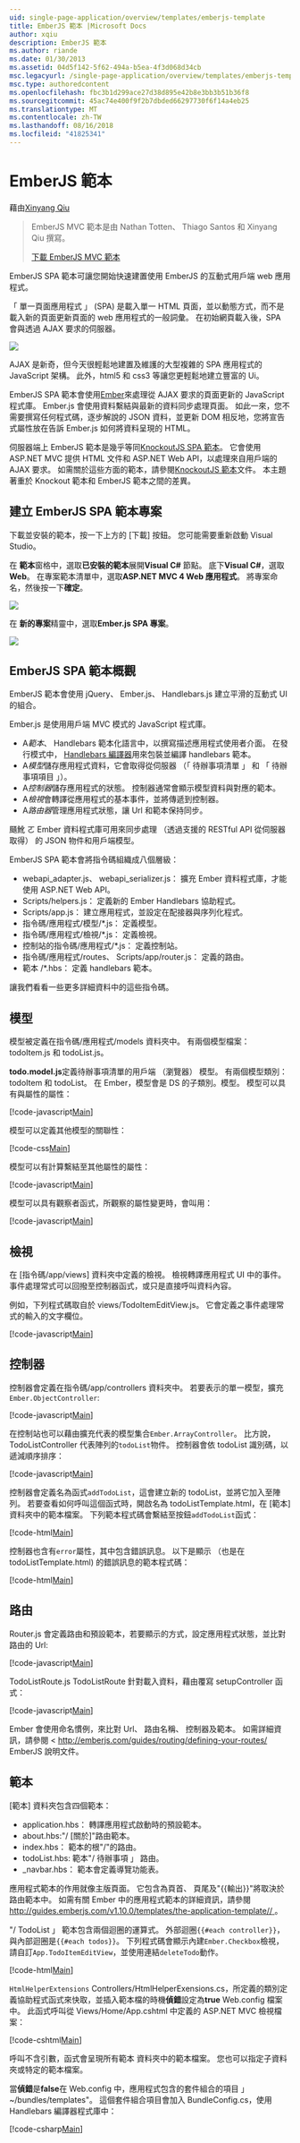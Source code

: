 ```yaml
---
uid: single-page-application/overview/templates/emberjs-template
title: EmberJS 範本 |Microsoft Docs
author: xqiu
description: EmberJS 範本
ms.author: riande
ms.date: 01/30/2013
ms.assetid: 04d5f142-5f62-494a-b5ea-4f3d068d34cb
msc.legacyurl: /single-page-application/overview/templates/emberjs-template
msc.type: authoredcontent
ms.openlocfilehash: fbc3b1d299ace27d38d895e42b8e3bb3b51b36f8
ms.sourcegitcommit: 45ac74e400f9f2b7dbded66297730f6f14a4eb25
ms.translationtype: MT
ms.contentlocale: zh-TW
ms.lasthandoff: 08/16/2018
ms.locfileid: "41825341"
---
```

<a name="emberjs-template"></a>EmberJS 範本
====================
藉由[Xinyang Qiu](https://github.com/xqiu)

> EmberJS MVC 範本是由 Nathan Totten、 Thiago Santos 和 Xinyang Qiu 撰寫。
> 
> [下載 EmberJS MVC 範本](https://go.microsoft.com/fwlink/?LinkId=282647)


EmberJS SPA 範本可讓您開始快速建置使用 EmberJS 的互動式用戶端 web 應用程式。

「 單一頁面應用程式 」 (SPA) 是載入單一 HTML 頁面，並以動態方式，而不是載入新的頁面更新頁面的 web 應用程式的一般詞彙。 在初始網頁載入後，SPA 會與透過 AJAX 要求的伺服器。

![](emberjs-template/_static/image1.png)

AJAX 是新奇，但今天很輕鬆地建置及維護的大型複雜的 SPA 應用程式的 JavaScript 架構。 此外，html5 和 css3 等讓您更輕鬆地建立豐富的 Ui。

EmberJS SPA 範本會使用[Ember](http://emberjs.com/)來處理從 AJAX 要求的頁面更新的 JavaScript 程式庫。 Ember.js 會使用資料繫結與最新的資料同步處理頁面。 如此一來，您不需要撰寫任何程式碼，逐步解說的 JSON 資料，並更新 DOM 相反地，您將宣告式屬性放在告訴 Ember.js 如何將資料呈現的 HTML。

伺服器端上 EmberJS 範本是幾乎等同[KnockoutJS SPA 範本](../introduction/knockoutjs-template.md)。 它會使用 ASP.NET MVC 提供 HTML 文件和 ASP.NET Web API，以處理來自用戶端的 AJAX 要求。 如需關於這些方面的範本，請參閱[KnockoutJS 範本](../introduction/knockoutjs-template.md)文件。 本主題著重於 Knockout 範本和 EmberJS 範本之間的差異。

## <a name="create-an-emberjs-spa-template-project"></a>建立 EmberJS SPA 範本專案

下載並安裝的範本，按一下上方的 [下載] 按鈕。 您可能需要重新啟動 Visual Studio。

在 **範本**窗格中，選取**已安裝的範本**展開**Visual C#** 節點。 底下**Visual C#**，選取**Web**。 在專案範本清單中，選取**ASP.NET MVC 4 Web 應用程式**。 將專案命名，然後按一下**確定**。

![](emberjs-template/_static/image2.png)

在 **新的專案**精靈中，選取**Ember.js SPA 專案**。

![](emberjs-template/_static/image4.png)

## <a name="emberjs-spa-template-overview"></a>EmberJS SPA 範本概觀

EmberJS 範本會使用 jQuery、 Ember.js、 Handlebars.js 建立平滑的互動式 UI 的組合。

Ember.js 是使用用戶端 MVC 模式的 JavaScript 程式庫。

- A*範本*、 Handlebars 範本化語言中，以撰寫描述應用程式使用者介面。 在發行模式中， [Handlebars 編譯器](https://github.com/Myslik/csharp-ember-handlebars)用來包裝並編譯 handlebars 範本。
- A*模型*儲存應用程式資料，它會取得從伺服器 （「 待辦事項清單 」 和 「 待辦事項項目 」）。
- A*控制器*儲存應用程式的狀態。 控制器通常會顯示模型資料與對應的範本。
- A*檢視*會轉譯從應用程式的基本事件，並將傳遞到控制器。
- A*路由器*管理應用程式狀態，讓 Url 和範本保持同步。

颾魤 ㄛ Ember 資料程式庫可用來同步處理 （透過支援的 RESTful API 從伺服器取得） 的 JSON 物件和用戶端模型。

EmberJS SPA 範本會將指令碼組織成八個層級：

- webapi\_adapter.js、 webapi\_serializer.js： 擴充 Ember 資料程式庫，才能使用 ASP.NET Web API。
- Scripts/helpers.js： 定義新的 Ember Handlebars 協助程式。
- Scripts/app.js： 建立應用程式，並設定在配接器與序列化程式。
- 指令碼/應用程式/模型/\*.js： 定義模型。
- 指令碼/應用程式/檢視/\*.js： 定義檢視。
- 控制站的指令碼/應用程式/\*.js： 定義控制站。
- 指令碼/應用程式/routes、 Scripts/app/router.js： 定義的路由。
- 範本 /\*.hbs： 定義 handlebars 範本。

讓我們看看一些更多詳細資料中的這些指令碼。

## <a name="models"></a>模型

模型被定義在指令碼/應用程式/models 資料夾中。 有兩個模型檔案： todoItem.js 和 todoList.js。

**todo.model.js**定義待辦事項清單的用戶端 （瀏覽器） 模型。 有兩個模型類別： todoItem 和 todoList。 在 Ember，模型會是 DS 的子類別。模型。 模型可以具有與屬性的屬性：

[!code-javascript[Main](emberjs-template/samples/sample1.js)]

模型可以定義其他模型的關聯性：

[!code-css[Main](emberjs-template/samples/sample2.css)]

模型可以有計算繫結至其他屬性的屬性：

[!code-javascript[Main](emberjs-template/samples/sample3.js)]

模型可以具有觀察者函式，所觀察的屬性變更時，會叫用：

[!code-javascript[Main](emberjs-template/samples/sample4.js)]

## <a name="views"></a>檢視

在 [指令碼/app/views] 資料夾中定義的檢視。 檢視轉譯應用程式 UI 中的事件。 事件處理常式可以回撥至控制器函式，或只是直接呼叫資料內容。

例如，下列程式碼取自於 views/TodoItemEditView.js。 它會定義之事件處理常式的輸入的文字欄位。

[!code-javascript[Main](emberjs-template/samples/sample5.js)]

## <a name="controller"></a>控制器

控制器會定義在指令碼/app/controllers 資料夾中。 若要表示的單一模型，擴充`Ember.ObjectController`:

[!code-javascript[Main](emberjs-template/samples/sample6.js)]

在控制站也可以藉由擴充代表的模型集合`Ember.ArrayController`。 比方說，TodoListController 代表陣列的`todoList`物件。 控制器會依 todoList 識別碼，以遞減順序排序：

[!code-javascript[Main](emberjs-template/samples/sample7.js)]

控制器會定義名為函式`addTodoList`，這會建立新的 todoList，並將它加入至陣列。 若要查看如何呼叫這個函式時，開啟名為 todoListTemplate.html，在 [範本] 資料夾中的範本檔案。 下列範本程式碼會繫結至按鈕`addTodoList`函式：

[!code-html[Main](emberjs-template/samples/sample8.html)]

控制器也含有`error`屬性，其中包含錯誤訊息。 以下是顯示 （也是在 todoListTemplate.html) 的錯誤訊息的範本程式碼：

[!code-html[Main](emberjs-template/samples/sample9.html)]

## <a name="routes"></a>路由

Router.js 會定義路由和預設範本，若要顯示的方式，設定應用程式狀態，並比對路由的 Url:

[!code-javascript[Main](emberjs-template/samples/sample10.js)]

TodoListRoute.js TodoListRoute 針對載入資料，藉由覆寫 setupController 函式：

[!code-javascript[Main](emberjs-template/samples/sample11.js)]

Ember 會使用命名慣例，來比對 Url、 路由名稱、 控制器及範本。 如需詳細資訊，請參閱 < [ http://emberjs.com/guides/routing/defining-your-routes/ ](http://emberjs.com/guides/routing/defining-your-routes/) EmberJS 說明文件。

## <a name="templates"></a>範本

[範本] 資料夾包含四個範本：

- application.hbs： 轉譯應用程式啟動時的預設範本。
- about.hbs:"/ [關於]"路由範本。
- index.hbs： 範本的根"/"的路由。
- todoList.hbs: 範本"/ 待辦事項 」 路由。
- \_navbar.hbs： 範本會定義導覽功能表。

應用程式範本的作用就像主版頁面。 它包含為頁首、 頁尾及"{{輸出}}"將取決於路由範本中。 如需有關 Ember 中的應用程式範本的詳細資訊，請參閱[ http://guides.emberjs.com/v1.10.0/templates/the-application-template// ](http://guides.emberjs.com/v1.10.0/templates/the-application-template/)。

"/ TodoList 」 範本包含兩個迴圈的運算式。 外部迴圈`{{#each controller}}`，與內部迴圈是`{{#each todos}}`。 下列程式碼會顯示內建`Ember.Checkbox`檢視，請自訂`App.TodoItemEditView`，並使用連結`deleteTodo`動作。

[!code-html[Main](emberjs-template/samples/sample12.html)]

`HtmlHelperExtensions` Controllers/HtmlHelperExensions.cs，所定義的類別定義協助程式函式來快取，並插入範本檔的時機**偵錯**設定為**true** Web.config 檔案中。 此函式呼叫從 Views/Home/App.cshtml 中定義的 ASP.NET MVC 檢視檔案：

[!code-cshtml[Main](emberjs-template/samples/sample13.cshtml)]

呼叫不含引數，函式會呈現所有範本 資料夾中的範本檔案。 您也可以指定子資料夾或特定的範本檔案。

當**偵錯**是**false**在 Web.config 中，應用程式包含的套件組合的項目 」 ~/bundles/templates"。 這個套件組合項目會加入 BundleConfig.cs，使用 Handlebars 編譯器程式庫中：

[!code-csharp[Main](emberjs-template/samples/sample14.cs)]
